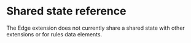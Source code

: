 # Shared state reference

The Edge extension does not currently share a shared state with other extensions or for rules data elements.
